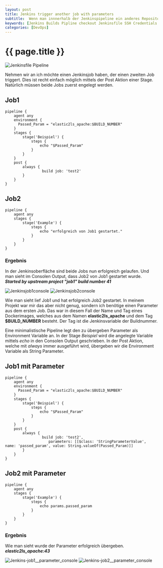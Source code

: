 ```yaml
---
layout: post
title: Jenkins trigger another job with parameters
subtitle:  Wenn man innnerhalb der Jenkinspipeline ein anderes Repository auschecken muss, abseits von dem in welchem die Configuration (Jenkinsfile u.a.), geht das mit folgendem Snippet.
keywords: [Jenkins Builds Pipline checkout Jenkinsfile SSH Credentials ]
categories: [DevOps]
---
```

# {{ page.title }}

![Jenkinsfile Pipeline](../../img/jenkins-300x182.png)

Nehmen wir an ich möchte einen Jenkinsjob haben, der einen zweiten Job triggert. Dies ist recht einfach möglich mittels der Post Aktion einer Stage. Natürlich müssen beide Jobs zuerst engelegt werden.

## Job1

```
pipeline {
    agent any
    environment {
      Passed_Param = "elastic2ls_apache:$BUILD_NUMBER"
    }
    stages {
        stage('Beispiel') {
            steps {
                echo "$Passed_Param"
            }
        }
    }
    post {
        always {
                 build job: 'test2'
        }
    }
}
```

## Job2
```
pipeline {
    agent any
    stages {
        stage('Example') {
            steps {
                echo "erfolgreich von Job1 gestartet."
            }
        }
    }
}
```

### Ergebnis
In der Jenkinsoberfläche sind beide Jobs nun erfolgreich gelaufen. Und man sieht im Consolen Output, dass Job2 von Job1 gestartet wurde. ***Started by upstream project "job1" build number 41***

![Jenkinsjob1console](../../img/Jenkins-job1_console.png)
![Jenkinsjob2console](../../img/Jenkins-job2_console.png)

Wie man sieht lief Job1 und hat erfolgreich Job2 gestartet. In meinem Projekt war mir das aber nicht genug, sondern ich benötige einen Parameter aus dem ersten Job. Das war in diesem Fall der Name und Tag eines Dockerimages, welches aus dem Namen **elastic2ls_apache** und dem Tag **$BUILD_NUMBER** besteht. Der Tag ist die Jenkinsvariable der Buildnummer.

Eine minimalistische Pipeline legt den zu übergeben Parameter als Environment Variable an.  In der Stage *Beispiel* wird die angelegte Variable mittels *echo*  in den Consolen Output geschrieben. In der Post Aktion, welche mit *always* immer ausgeführt wird, übergeben wir die Environment Variable als String Parameter.

## Job1 mit Parameter
```
pipeline {
    agent any
    environment {
      Passed_Param = "elastic2ls_apache:$BUILD_NUMBER"
    }
    stages {
        stage('Beispiel') {
            steps {
                echo "$Passed_Param"
            }
        }
    }
    post {
        always {
                 build job: 'test2',
                    parameters: [[$class: 'StringParameterValue', name: 'passed_param', value: String.valueOf(Passed_Param)]]
        }
    }
}
```

## Job2 mit Parameter

```
pipeline {
    agent any
    stages {
        stage('Example') {
            steps {
                echo params.passed_param
            }
        }
    }
}
```

### Ergebnis
Wie man sieht wurde der Parameter erfolgreich übergeben. ***elastic2ls_apache:43***

![Jenkins-job1__parameter_console](../../img/Jenkins-job1__parameter_console.png)
![Jenkins-job2__parameter_console](../../img/Jenkins-job2__parameter_console.png)
